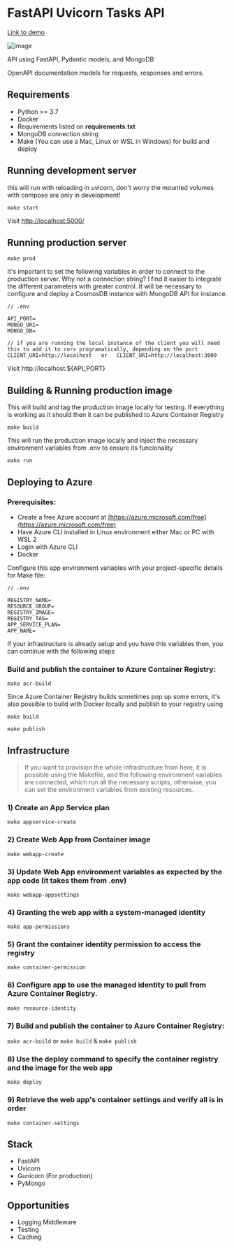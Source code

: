 # FastAPI Uvicorn Tasks API

[Link to demo](https://tasks-api-python.azurewebsites.net/docs/)

![image](https://user-images.githubusercontent.com/34385962/140744095-e8feb473-7e98-4963-a9f3-491a435e883a.png)


API using FastAPI, Pydantic models, and MongoDB

OpenAPI documentation models for requests, responses and errors.

## Requirements

- Python >= 3.7
- Docker
- Requirements listed on **requirements.txt**
- MongoDB connection string
- Make (You can use a Mac, Linux or WSL in Windows) for build and deploy

## **Running development server**

this will run with reloading in uvicorn, don't worry the mounted volumes with compose are only in development!

`make start`

Visit [http://localhost:5000/](http://localhost:5000/)

## **Running production server**

`make prod`

It's important to set the following variables in order to connect to the production server. Why not a connection string? I find it easier to integrate the different parameters with greater control. It will be necessary to configure and deploy a CosmosDB instance with MongoDB API for instance.

```
// .env

API_PORT=
MONGO_URI=
MONGO_DB=

// if you are running the local instance of the client you will need this to add it to cors programatically, depending on the port
CLIENT_URI=http://localhost   or   CLIENT_URI=http://localhost:3000

```

Visit http://localhost:${API_PORT}

## **Building & Running production image**

This will build and tag the production image locally for testing. If everything is working as it should then it can be published to Azure Container Registry

`make build`

This will run the production image locally and inject the necessary environment variables from .env to ensure its funcionality

`make run`

## **Deploying to Azure**

### **Prerequisites:**

- Create a free Azure account at [https://azure.microsoft.com/free](https://azure.microsoft.com/free)
- Have Azure CLI installed in Linux environment either Mac or PC with WSL 2
- Login with Azure CLI
- Docker

Configure this app environment variables with your project-specific details for Make file:

```
// .env

REGISTRY_NAME=
RESOURCE_GROUP=
REGISTRY_IMAGE=
REGISTRY_TAG=
APP_SERVICE_PLAN=
APP_NAME=
```

If your infrastructure is already setup and you have this variables then, you can continue with the following steps

### **Build and publish the container to Azure Container Registry:**

`make acr-build`

Since Azure Container Registry builds sometimes pop up some errors, it's also possible to build with Docker locally and publish to your registry using

`make build`

`make publish`

## Infrastructure

> If you want to provision the whole infrastructure from here, it is possible using the Makefile, and the following environment variables are connected, which run all the necessary scripts, otherwise, you can set the environment variables from existing resources.

### 1) Create an App Service plan

`make appservice-create`

### 2) Create Web App from Container image

`make webapp-create`

### 3) Update Web App environment variables as expected by the app code (it takes them from .env)

`make webapp-appsettings`

### 4) Granting the web app with a system-managed identity

`make app-permissions`

### 5) Grant the container identity permission to access the registry

`make container-permission`

### 6) Configure app to use the managed identity to pull from Azure Container Registry.

`make resource-identity`

### 7) **Build and publish the container to Azure Container Registry:**

`make acr-build` or `make build` & `make publish`

### 8) Use the deploy command to specify the container registry and the image for the web app

`make deploy`

### 9) Retrieve the web app's container settings and verify all is in order

`make container-settings`

## **Stack**

- FastAPI
- Uvicorn
- Gunicorn (For production)
- PyMongo

## **Opportunities**

- Logging Middleware
- Testing
- Caching
